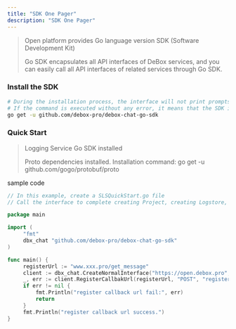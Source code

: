 ```yaml
---
title: "SDK One Pager"
description: "SDK One Pager"
---
```


> Open platform provides Go language version SDK (Software Development Kit)
>
> Go SDK encapsulates all API interfaces of DeBox services, and you can easily call all API interfaces of related services through Go SDK.

### Install the SDK

```bash
# During the installation process, the interface will not print prompts, please wait patiently. If the installation times out, execute the above command again
# If the command is executed without any error, it means that the SDK installation is successful
go get -u github.com/debox-pro/debox-chat-go-sdk
```

### Quick Start

> Logging Service Go SDK installed
>
> Proto dependencies installed. Installation command: go get -u github.com/gogo/protobuf/proto

sample code

```go
// In this example, create a SLSQuickStart.go file
// Call the interface to complete creating Project, creating Logstore, creating index, writing log data and querying log data respectively

package main

import (
     "fmt"
     dbx_chat "github.com/debox-pro/debox-chat-go-sdk"
)

func main() {
     registerUrl := "www.xxx.pro/get_message"
     client := dbx_chat.CreateNormalInterface("https://open.debox.pro", "xxxxx")
     _, err := client.RegisterCallbakUrl(registerUrl, "POST", "register")
     if err != nil {
         fmt.Println("register callback url fail:", err)
         return
     }
     fmt.Println("register callback url success.")
}
```
